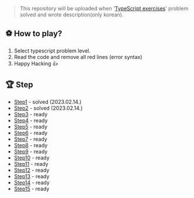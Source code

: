 > This repository will be uploaded when '[TypeScript exercises](https://typescript-exercises.github.io)' problem solved and wrote description(only korean).

## ⚽️ How to play?
1. Select typescript problem level.
2. Read the code and remove all red lines (error syntax)
3. Happy Hacking 👍

## 🏆 Step
* [Step1](https://github.com/monegit/typescript-exercises-solve/tree/master/src/step1) - solved (2023.02.14.)
* [Step2](https://github.com/monegit/typescript-exercises-solve/tree/master/src/step2) - solved (2023.02.14.)
* [Step3]() - ready
* [Step4]() - ready
* [Step5]() - ready
* [Step6]() - ready
* [Step7]() - ready
* [Step8]() - ready
* [Step9]() - ready
* [Step10]() - ready
* [Step11]() - ready
* [Step12]() - ready
* [Step13]() - ready
* [Step14]() - ready
* [Step15]() - ready